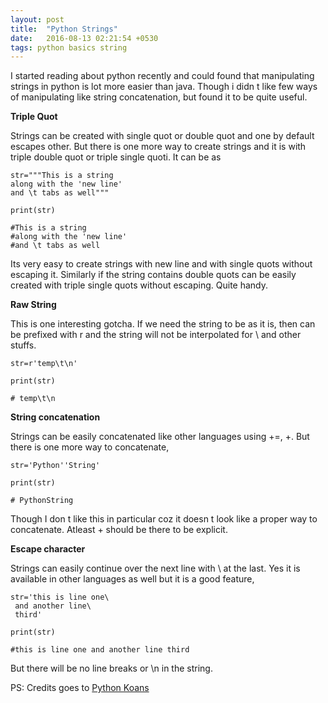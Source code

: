 ```yaml
---
layout: post
title:  "Python Strings"
date:   2016-08-13 02:21:54 +0530
tags: python basics string
---
```

I started reading about python recently and could found that manipulating strings in python is lot more easier than java. Though i didn t like few ways of manipulating like string concatenation, but found it to be quite useful.

**Triple Quot**

Strings can be created with single quot or double quot and one by default escapes other. But there is one more way to create strings and it is with triple double quot or triple single quoti. It can be as

```
str="""This is a string
along with the 'new line'
and \t tabs as well"""

print(str)

#This is a string
#along with the 'new line'
#and \t tabs as well

```

Its very easy to create strings with new line and with single quots without escaping it. Similarly if the string contains double quots can be easily created with triple single quots without escaping. Quite handy.

**Raw String**

This is one interesting gotcha. If we need the string to be as it is, then can be prefixed with r and the string will not be interpolated for \ and other stuffs.

```
str=r'temp\t\n'

print(str)

# temp\t\n
```

**String concatenation**

Strings can be easily concatenated like other languages using +=, +. But there is one more way to concatenate,

```
str='Python''String'

print(str)

# PythonString
```

Though I don t like this in particular coz it doesn t look like a proper way to concatenate. Atleast + should be there to be explicit.

**Escape character**

Strings can easily continue over the next line with \ at the last. Yes it is available in other languages as well but it is a good feature,

```
str='this is line one\
 and another line\
 third'

print(str)

#this is line one and another line third
```

But there will be no line breaks or \n in the string.

PS: Credits goes to [Python Koans](https://github.com/gregmalcolm/python_koans)


